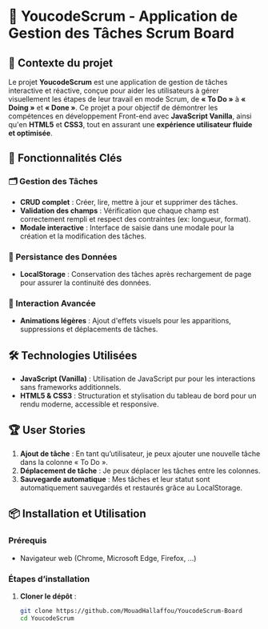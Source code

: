 # 🚀 YoucodeScrum - Application de Gestion des Tâches Scrum Board


## 📖 Contexte du projet


Le projet **YoucodeScrum** est une application de gestion de tâches interactive et réactive, conçue pour aider les utilisateurs à gérer visuellement les étapes de leur travail en mode Scrum, de **« To Do »** à **« Doing »** et **« Done »**. Ce projet a pour objectif de démontrer les compétences en développement Front-end avec **JavaScript Vanilla**, ainsi qu'en **HTML5** et **CSS3**, tout en assurant une **expérience utilisateur fluide et optimisée**.

## 🌟 Fonctionnalités Clés


### 🗂️ Gestion des Tâches
- **CRUD complet** : Créer, lire, mettre à jour et supprimer des tâches.
- **Validation des champs** : Vérification que chaque champ est correctement rempli et respect des contraintes (ex: longueur, format).
- **Modale interactive** : Interface de saisie dans une modale pour la création et la modification des tâches.

### 💾 Persistance des Données
- **LocalStorage** : Conservation des tâches après rechargement de page pour assurer la continuité des données.

### 🔄 Interaction Avancée
- **Animations légères** : Ajout d'effets visuels pour les apparitions, suppressions et déplacements de tâches.

## 🛠️ Technologies Utilisées
- **JavaScript (Vanilla)** : Utilisation de JavaScript pur pour les interactions sans frameworks additionnels.
- **HTML5 & CSS3** : Structuration et stylisation du tableau de bord pour un rendu moderne, accessible et responsive.

## 🏆 User Stories
1. **Ajout de tâche** : En tant qu’utilisateur, je peux ajouter une nouvelle tâche dans la colonne « To Do ».
2. **Déplacement de tâche** : Je peux déplacer les tâches entre les colonnes.
3. **Sauvegarde automatique** : Mes tâches et leur statut sont automatiquement sauvegardés et restaurés grâce au LocalStorage.

## 📦 Installation et Utilisation


### Prérequis
- Navigateur web (Chrome, Microsoft Edge, Firefox, ...)


### Étapes d’installation
1. **Cloner le dépôt** :
   ```bash
   git clone https://github.com/MouadHallaffou/YoucodeScrum-Board
   cd YoucodeScrum
